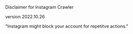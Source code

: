 Disclaimer for Instagram Crawler

version 2022.10.26


"Instagram might block your account for repetitve actions."
